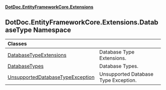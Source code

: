 #### [DotDoc\.EntityFrameworkCore\.Extensions](Home.md 'Home')

## DotDoc\.EntityFrameworkCore\.Extensions\.DatabaseType Namespace

| Classes | |
| :--- | :--- |
| [DatabaseTypeExtensions](DatabaseTypeExtensions.md 'DotDoc\.EntityFrameworkCore\.Extensions\.DatabaseType\.DatabaseTypeExtensions') | Database Type Extensions\. |
| [DatabaseTypes](DatabaseTypes.md 'DotDoc\.EntityFrameworkCore\.Extensions\.DatabaseType\.DatabaseTypes') | Database Types\. |
| [UnsupportedDatabaseTypeException](UnsupportedDatabaseTypeException.md 'DotDoc\.EntityFrameworkCore\.Extensions\.DatabaseType\.UnsupportedDatabaseTypeException') | Unsupported Database Type Exception\. |
